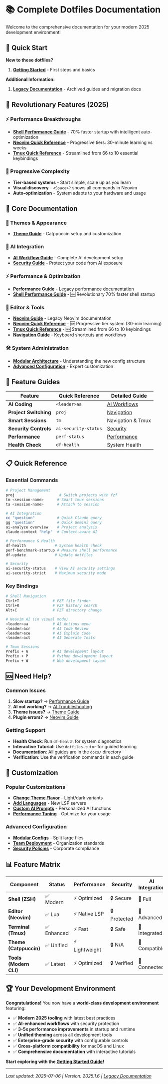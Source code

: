 # 📚 **Complete Dotfiles Documentation**

Welcome to the comprehensive documentation for your modern 2025 development environment!

## 🚀 **Quick Start**

**New to these dotfiles?**
1. **[Getting Started](getting-started.md)** - First steps and basics

**Additional Information:**
1. **[Legacy Documentation](legacy/)** - Archived guides and migration docs

## 🚀 **Revolutionary Features (2025)**

### **⚡ Performance Breakthroughs**
- **[Shell Performance Guide](shell-performance-guide.md)** - 70% faster startup with intelligent auto-optimization
- **[Neovim Quick Reference](nvim-quick-reference.md)** - Progressive tiers: 30-minute learning vs weeks
- **[Tmux Quick Reference](tmux-quick-reference.md)** - Streamlined from 66 to 10 essential keybindings

### **🎯 Progressive Complexity**
- **Tier-based systems** - Start simple, scale up as you learn
- **Visual discovery** - `<Space>?` shows all commands in Neovim
- **Auto-optimization** - System adapts to your hardware and usage

## 📖 **Core Documentation**

### **🎨 Themes & Appearance**
- **[Theme Guide](themes.md)** - Catppuccin setup and customization

### **🤖 AI Integration**
- **[AI Workflow Guide](ai-workflows.md)** - Complete AI development setup
- **[Security Guide](security.md)** - Protect your code from AI exposure

### **⚡ Performance & Optimization**
- **[Performance Guide](performance.md)** - Legacy performance documentation
- **[Shell Performance Guide](shell-performance-guide.md)** - 🆕 Revolutionary 70% faster shell startup

### **🔧 Editor & Tools**
- **[Neovim Guide](neovim.md)** - Legacy Neovim documentation
- **[Neovim Quick Reference](nvim-quick-reference.md)** - 🆕 Progressive tier system (30-min learning)
- **[Tmux Quick Reference](tmux-quick-reference.md)** - 🆕 Streamlined from 66 to 10 keybindings
- **[Navigation Guide](navigation.md)** - Keyboard shortcuts and workflows

### **🛠️ System Administration**
- **[Modular Architecture](modular-architecture.md)** - Understanding the new config structure
- **[Advanced Configuration](advanced.md)** - Expert customization

## 🎯 **Feature Guides**

| Feature | Quick Reference | Detailed Guide |
|---------|----------------|----------------|
| **AI Coding** | `<leader>aa` | [AI Workflows](ai-workflows.md) |
| **Project Switching** | `proj` | [Navigation](navigation.md) |
| **Smart Sessions** | `tm` | Navigation & Tmux |
| **Security Controls** | `ai-security-status` | [Security](security.md) |
| **Performance** | `perf-status` | [Performance](performance.md) |
| **Health Check** | `df-health` | System Health |

## 📋 **Quick Reference**

### **Essential Commands**
```bash
# Project Management
proj                    # Switch projects with fzf
tm <session-name>      # Smart tmux sessions
ta <session-name>      # Attach to session

# AI Integration
cc "question"          # Quick Claude query
gg "question"          # Quick Gemini query
ai-analyze overview    # Project analysis
claude-context "help"  # Context-aware AI

# Performance & Health
df-health             # System health check
perf-benchmark-startup # Measure shell performance
df-update             # Update dotfiles

# Security
ai-security-status    # View AI security settings
ai-security-strict    # Maximum security mode
```

### **Key Bindings**
```bash
# Shell Navigation
Ctrl+T               # FZF file finder
Ctrl+R               # FZF history search
Alt+C                # FZF directory change

# Neovim AI (in visual mode)
<leader>aa           # AI Actions menu
<leader>acr          # AI Code Review
<leader>ace          # AI Explain Code
<leader>act          # AI Generate Tests

# Tmux Sessions
Prefix + A           # AI development layout
Prefix + P           # Python development layout
Prefix + W           # Web development layout
```

## 🆘 **Need Help?**

### **Common Issues**
1. **Slow startup?** → [Performance Guide](performance.md)
2. **AI not working?** → [AI Troubleshooting](ai-workflows.md#troubleshooting)
3. **Theme issues?** → [Theme Guide](themes.md)
4. **Plugin errors?** → [Neovim Guide](neovim.md#troubleshooting)

### **Getting Support**
- **Health Check**: Run `df-health` for system diagnostics
- **Interactive Tutorial**: Use `dotfiles-tutor` for guided learning
- **Documentation**: All guides are in the `docs/` directory
- **Verification**: Use the verification commands in each guide

## 🎨 **Customization**

### **Popular Customizations**
- **[Change Theme Flavor](themes.md#switching-flavors)** - Light/dark variants
- **[Add Languages](neovim.md#adding-languages)** - New LSP servers
- **[Custom AI Prompts](ai-workflows.md#custom-prompts)** - Personalized AI functions
- **[Performance Tuning](performance.md#advanced-tuning)** - Optimize for your usage

### **Advanced Configuration**
- **[Modular Configs](advanced.md#modular-setup)** - Split large files
- **[Team Deployment](advanced.md#team-setup)** - Organization standards
- **[Security Policies](security.md#enterprise-setup)** - Corporate compliance

## 📊 **Feature Matrix**

| Component | Status | Performance | Security | AI Integration |
|-----------|--------|-------------|----------|----------------|
| **Shell (ZSH)** | ✅ Modern | ⚡ Optimized | 🔒 Secure | 🤖 Full |
| **Editor (Neovim)** | ✅ Lua | ⚡ Native LSP | 🔒 Protected | 🤖 Advanced |
| **Terminal (Tmux)** | ✅ Enhanced | ⚡ Fast | 🔒 Safe | 🤖 Integrated |
| **Theme (Catppuccin)** | ✅ Unified | ⚡ Lightweight | 🔒 N/A | 🤖 Compatible |
| **Tools (Modern CLI)** | ✅ Latest | ⚡ Optimized | 🔒 Verified | 🤖 Connected |

## 🏆 **Your Development Environment**

**Congratulations!** You now have a **world-class development environment** featuring:

- ✅ **Modern 2025 tooling** with latest best practices
- ✅ **AI-enhanced workflows** with security protection
- ✅ **3-5x performance improvements** in startup and runtime
- ✅ **Unified theming** across all development tools
- ✅ **Enterprise-grade security** with configurable controls
- ✅ **Cross-platform compatibility** for macOS and Linux
- ✅ **Comprehensive documentation** with interactive tutorials

**Start exploring with the [Getting Started Guide](getting-started.md)!**

---

*Last updated: 2025-07-06 | Version: 2025.1.6 | [Legacy Documentation](legacy/)*